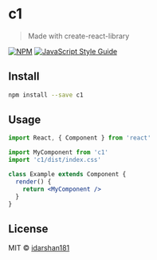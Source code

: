 # c1

> Made with create-react-library

[![NPM](https://img.shields.io/npm/v/c1.svg)](https://www.npmjs.com/package/c1) [![JavaScript Style Guide](https://img.shields.io/badge/code_style-standard-brightgreen.svg)](https://standardjs.com)

## Install

```bash
npm install --save c1
```

## Usage

```jsx
import React, { Component } from 'react'

import MyComponent from 'c1'
import 'c1/dist/index.css'

class Example extends Component {
  render() {
    return <MyComponent />
  }
}
```

## License

MIT © [idarshan181](https://github.com/idarshan181)
